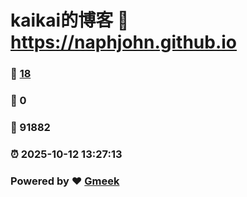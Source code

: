 # kaikai的博客 :link: https://naphjohn.github.io 
### :page_facing_up: [18](https://naphjohn.github.io/tag.html) 
### :speech_balloon: 0 
### :hibiscus: 91882 
### :alarm_clock: 2025-10-12 13:27:13 
### Powered by :heart: [Gmeek](https://github.com/Meekdai/Gmeek)
